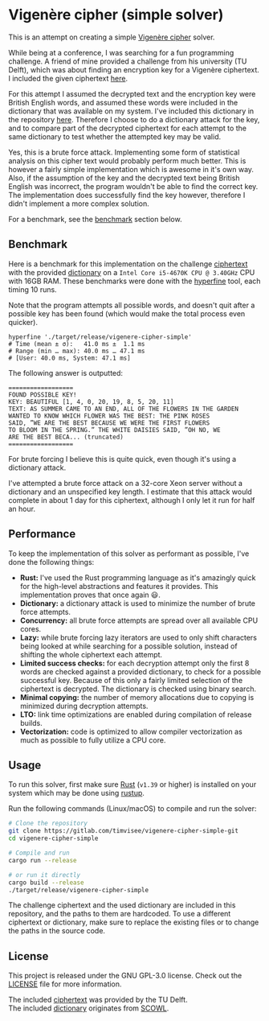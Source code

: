 # Vigenère cipher (simple solver)
This is an attempt on creating a simple [Vigenère cipher][wikipedia] solver.

While being at a conference, I was searching for a fun programming challenge.
A friend of mine provided a challenge from his university (TU Delft), which was
about finding an encryption key for a Vigenère ciphertext.
I included the given ciphertext [here](./ciphertext.txt).

For this attempt I assumed the decrypted text and the encryption key were
British English words, and assumed these words were included in the dictionary
that was available on my system. I've included this dictionary in the repository
[here](./dictionary.txt). Therefore I choose to do a dictionary attack for the
key, and to compare part of the decrypted ciphertext for each attempt to the
same dictionary to test whether the attempted key may be valid.

Yes, this is a brute force attack. Implementing some form of statistical
analysis on this cipher text would probably perform much better. This is however
a fairly simple implementation which is awesome in it's own way. Also, if the
assumption of the key and the decrypted text being British English was
incorrect, the program wouldn't be able to find the correct key. The
implementation does successfully find the key however, therefore I didn't
implement a more complex solution.

For a benchmark, see the [benchmark](#benchmark) section below.

## Benchmark
Here is a benchmark for this implementation on the challenge
[ciphertext](./ciphertext.txt) with the provided [dictionary](./dictionary.txt)
on a `Intel Core i5-4670K CPU @ 3.40GHz` CPU with 16GB RAM.
These benchmarks were done with the [hyperfine][hyperfine] tool,
each timing 10 runs.

Note that the program attempts all possible words, and doesn't quit after
a possible key has been found (which would make the total process even quicker).

```
hyperfine './target/release/vigenere-cipher-simple'
# Time (mean ± σ):   41.0 ms ±  1.1 ms
# Range (min … max): 40.0 ms … 47.1 ms
# [User: 40.0 ms, System: 47.1 ms]
```

The following answer is outputted:

```
==================
FOUND POSSIBLE KEY!
KEY: BEAUTIFUL [1, 4, 0, 20, 19, 8, 5, 20, 11]
TEXT: AS SUMMER CAME TO AN END, ALL OF THE FLOWERS IN THE GARDEN
WANTED TO KNOW WHICH FLOWER WAS THE BEST: THE PINK ROSES
SAID, ”WE ARE THE BEST BECAUSE WE WERE THE FIRST FLOWERS
TO BLOOM IN THE SPRING.” THE WHITE DAISIES SAID, ”OH NO, WE
ARE THE BEST BECA... (truncated)
==================
```

For brute forcing I believe this is quite quick, even though it's using a
dictionary attack.

I've attempted a brute force attack on a 32-core Xeon server without
a dictionary and an unspecified key length.
I estimate that this attack would complete in about 1 day for this ciphertext,
although I only let it run for half an hour.

## Performance
To keep the implementation of this solver as performant as possible, I've done
the following things:

- **Rust:** I've used the Rust programming language as it's amazingly quick for
  the high-level abstractions and features it provides.
  This implementation proves that once again :smiley:.
- **Dictionary:** a dictionary attack is used to minimize the number of brute
  force attempts.
- **Concurrency:** all brute force attempts are spread over all available CPU
  cores.
- **Lazy:** while brute forcing lazy iterators are used to only shift
  characters being looked at while searching for a possible solution, instead
  of shifting the whole ciphertext each attempt.
- **Limited success checks:** for each decryption attempt only the first 8 words
  are checked against a provided dictionary, to check for a possible successful
  key. Because of this only a fairly limited selection of the ciphertext is
  decrypted. The dictionary is checked using binary search.
- **Minimal copying:** the number of memory allocations due to copying is
  minimized during decryption attempts.
- **LTO:** link time optimizations are enabled during compilation of release
  builds.
- **Vectorization:** code is optimized to allow compiler vectorization as much
  as possible to fully utilize a CPU core.

## Usage
To run this solver, first make sure [Rust][rust] (`v1.39` or higher)
is installed on your system which may be done using [rustup][rustup].

Run the following commands (Linux/macOS) to compile and run the solver:

```bash
# Clone the repository
git clone https://gitlab.com/timvisee/vigenere-cipher-simple-git
cd vigenere-cipher-simple

# Compile and run
cargo run --release

# or run it directly
cargo build --release
./target/release/vigenere-cipher-simple
```

The challenge ciphertext and the used dictionary are included in this
repository, and the paths to them are hardcoded. To use a different ciphertext
or dictionary, make sure to replace the existing files or to change the paths in
the source code.

## License
This project is released under the GNU GPL-3.0 license.
Check out the [LICENSE](LICENSE) file for more information. 

The included [ciphertext](./ciphertext.txt) was provided by the TU Delft.  
The included [dictionary](./dictionary.txt) originates from [SCOWL][scowl].


[rust]: https://rust-lang.org/
[rustup]: https://rustup.rs/
[hyperfine]: https://github.com/sharkdp/hyperfine
[scowl]: http://wordlist.aspell.net/
[wikipedia]: https://en.wikipedia.org/wiki/Vigen%C3%A8re_cipher
